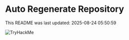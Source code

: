 # Auto Regenerate Repository

This README was last updated: 2025-08-24 05:50:59

 ![TryHackMe](https://tryhackme.com/badge/533634)